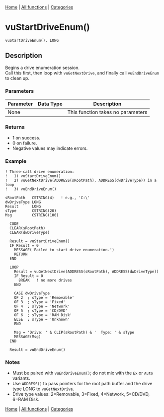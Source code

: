 [Home](../index.md) | [All functions](index.md) | [Categories](../categories/index.md)

# vuStartDriveEnum()

```Prototype
vuStartDriveEnum(), LONG
```


## Description
Begins a drive enumeration session.  
Call this first, then loop with `vuGetNextDrive`, and finally call `vuEndDriveEnum` to clean up.

### Parameters

| Parameter | Data Type | Description |
|-----------|-----------|-------------|
| None      |          | This function takes no parameters |

### Returns
- 1 on success.  
- 0 on failure.  
- Negative values may indicate errors.

### Example

```Clarion
! Three-call drive enumeration:
!   1) vuStartDriveEnum()
!   2) vuGetNextDrive(ADDRESS(sRootPath), ADDRESS(dwDriveType)) in a loop
!   3) vuEndDriveEnum()

sRootPath   CSTRING(4)   ! e.g., 'C:\'
dwDriveType LONG
Result      LONG
sType       CSTRING(20)
Msg         CSTRING(100)

  CODE
  CLEAR(sRootPath)
  CLEAR(dwDriveType)

  Result = vuStartDriveEnum()
  IF Result = 0
    MESSAGE('Failed to start drive enumeration.')
    RETURN
  END

  LOOP
    Result = vuGetNextDrive(ADDRESS(sRootPath), ADDRESS(dwDriveType))
    IF Result = 0
      BREAK   ! no more drives
    END

    CASE dwDriveType
    OF 2  ; sType = 'Removable'
    OF 3  ; sType = 'Fixed'
    OF 4  ; sType = 'Network'
    OF 5  ; sType = 'CD/DVD'
    OF 6  ; sType = 'RAM Disk'
    ELSE  ; sType = 'Unknown'
    END

    Msg = 'Drive: ' & CLIP(sRootPath) & '  Type: ' & sType
    MESSAGE(Msg)
  END

  Result = vuEndDriveEnum()
```

### Notes
- Must be paired with `vuEndDriveEnum()`; do not mix with the `Ex` or `Auto` variants.  
- Use `ADDRESS()` to pass pointers for the root path buffer and the drive type LONG to `vuGetNextDrive`.  
- Drive type values: 2=Removable, 3=Fixed, 4=Network, 5=CD/DVD, 6=RAM Disk.

[Home](../index.md) | [All functions](index.md) | [Categories](../categories/index.md)

